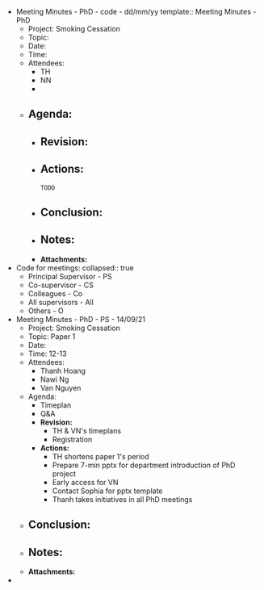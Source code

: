 - Meeting Minutes - PhD - code - dd/mm/yy
  template:: Meeting Minutes - PhD
	- Project: Smoking Cessation
	- Topic:
	- Date:
	- Time:
	- Attendees:
		- TH
		- NN
		-
	- Agenda:
		-
		- **Revision:**
			-
		- **Actions:**
			-
			  TODO
		- **Conclusion:**
			-
		- **Notes:**
			-
		- **Attachments:**
- Code for meetings:
  collapsed:: true
	- Principal Supervisor - PS
	- Co-supervisor - CS
	- Colleagues - Co
	- All supervisors -  All
	- Others - O
- Meeting Minutes - PhD - PS - 14/09/21
	- Project: Smoking Cessation
	- Topic: Paper 1
	- Date:
	- Time: 12-13
	- Attendees:
		- Thanh Hoang
		- Nawi Ng
		- Van Nguyen
	- Agenda:
		- Timeplan
		- Q&A
		- **Revision:**
			- TH & VN's timeplans
			- Registration
		- **Actions:**
			- TH shortens paper 1's period
			- Prepare 7-min pptx for department introduction of  PhD project
			- Early access for VN
			- Contact Sophia for pptx template
			- Thanh takes initiatives in all PhD meetings
	- **Conclusion:**
		-
	- **Notes:**
		-
	- **Attachments:**
-
